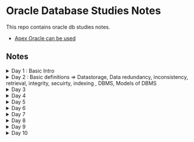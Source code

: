 # Oracle Database Studies Notes

This repo contains oracle db studies notes.
- [Apex Oracle can be used](https://apex.oracle.com/pls/apex/f?p=4550:1:109036778534060:::::)
  
## Notes 


<details>
  <summary> Day 1 : Basic Intro </summary>

- Basic Terminology of DB
  - What is data?
    - Could be number, characters, special characters, etc.
  - What is information?
    - Processing, meaningful information
  ```
      Employee    ID
      ========    ===
      Sam         1
      Lee         2
      Kelly       3
  ```
  - What is Database?
    - Storage memory where we can store the information, memory space where we can store the **collection of inter-related data/information**
    - e.g. Banking application
  ```
        DB_YourBank (database ID)
          > branches group-----------> customers 
              > department group
                  > Employee group 
        
        no employees == no departments
        no departments == no employees
  ```
  - Types of Databases
    - OLTP (online transaction processing)
      - store day to day transactional information
      - OLTP data source is from applications. Every transactional data  will be saved.
      - When OLTP data are full, they will be transferred to OLAP.
    - OLAP (Online analytical processing) (data warehouse)
      - Store historical big data/information
      - e.g. data warehouse 
      - OLTP to OLAP is by ETL tools (PowerBI Integration Services, SSIS, Informatica)
        - Extract 
        - Transfer
        - Loading 
        - How they transfer is by Job Schedules
    - <img src="https://tutorialshut.com/wp-content/uploads/2020/11/OLTVVsOLAP-768x499.jpg" width=500>
    - <img src="https://www.researchgate.net/publication/327656028/figure/tbl1/AS:673012806336514@1537470165105/DIFFERENCES-BETWEEN-OLTP-AND-OLAP.png" width=500>
    - <img src="https://rkicdn.rkimball.com/1663579722423.png" width=500>
    - <img src="https://databasetown.com/wp-content/uploads/2019/10/types-of-databases-1.jpg" width=500>
    - <img src="https://galaktika-soft.com/wp-content/uploads/2018/01/oltp.jpg" width=500>


</details>

<details>
  <summary> Day 2 : Basic definitions => Datastorage, Data redundancy, inconsistency, retrieval, integrity, secuirty, indexing , DBMS, Models of DBMS</summary>

- What is Datastorage
  - It is a location where we can store data/information in early days
- Types of Datastorages
    - Papers and books (before computers) - security, data manipulation, transfer - very challenging 
    - Flatfile (textfile) - (early day of computer) - 
    - DBMS (softwares)
- Flatfile / File management system
  - Challenges
    - Data redundancy : Duplicates data , store the same information in a number of files. Memory wastage.
  ```
      File1
        Employee Details
        EID   EName       DateOfCommenced   Role    Salary    Gender
        1001  Sally       05-11-2022        SE      150,000     F
        1002  Smith       03-11-2020        JSE     89,000      M


      File2
        Employee Details
        EID   EName       DateOfCommenced   Role    Salary    Gender
        1001  Sally       05-11-2022        SE      150,000     F
        1002  Smith       03-11-2020        JSE     89,000      M
  ```
      - Thre is no error message from the computer saying the data is duplicated.
    - Data inconsistency :
      - Shows different data for the same object. 
      - After someone manipulates the data in File2, File1 and File2 data are not the same any more.... 
      - This can be resolved with PK, FK, Normalisation.
      - When we have data redundancy then there is a chance to get data inconsistency problem.
      - No duplicate == no consistency
    - Data retrieval : 
      - Very hard to retrieve data from a file.
      - High level programming languages C, C++, Java - Applications I/O File handling 
    - Data integrity mechanism
      - Data validation 
      - Mobile number entry e.g. It should be 10 digits. But users can add any length in File1 or File2. Invlaid data gets accepted.
      - There is no accuracy in the data.
    - Data security 
      - Very poor security 
    - Data indexing 
      - To access the required data in efficient manner 
      - e.g. every textbook has index page. Book has 400 pages. Topic has page number.
      - Retrieval of required topic is fast.
      - 
- What is dBMS?
  - By using DBMS, we can perform the following operations:
      - create database memory
      - create table
      - insert
      - update
      - select
      - delete 
    - DBMS will act as an "interface" between user and database memory .
      - User <-----------> DBMS (interface) <---------> Database
- Models of DBMS
  - Hierarchical database management system (HDBMS) - first DBMS e.g. IMS information management system
    - Root, parent, child - time consuming, data duplication
    - Security, retrieval 
  - This HDBMS was enhanced with Network database management system (NDBMS) e.g. IDBMS s/w integrated dbms with network
  - **NOTE: HDBMS and NDBMS are no longer in use.**
  - Relational DBMS
    - Object relational database management system (ORDBMS)
    - Object Oriented database management system (OODBMS)
    - <img src="https://www.assignmenthelp.net/images/database-models.png" width=550>
    - <img src="https://webimages.mongodb.com/_com_assets/cms/kod60sm2c5px0q7do-Object-Oriented-DBs-Example.png?auto=format%2Ccompress" width=550>
    - <img src="https://anydifferencebetween.com/wp-content/uploads/2016/09/Difference-Between-Relational-Database-and-Object-Oriented-Database.jpg" width=550> 
    - <img src="https://d3i71xaburhd42.cloudfront.net/35c0ff1b084ba700f4bb8125f7a34d66da44cc22/4-Table1-1.png" width=550>

- Advantages of DBMS




</details>

<details>
  <summary> Day 3 </summary>

- Object Relational DBMS
  - Data can be stored in table format
  - Tabular format 
  - Depends on SQL Language. Therefore they are called SQL d
  - e.g. Oracle, SQL server, mysql, postgresql, db2, etc.
  - 
- Object Oriented DBMS
  - data can be stored in "object" format
  - Not depend on "SQL", NoSQL DB
  - e.g. MongoDB, Cassandra, etc.

- Oracle, DBMS, 1979 - store data/information permanently (e.g. hardisk) and along with security
- Oracle can be deployed in any OS
- Types of edition
  - Oracle express 
- Working with Oracle
  - When working with oracle DB, follow the following two steps:
    - Connect to Oracle server : use client tools
        - SQL developer, **SQL plus** - CUI (Character User Interface)
    - Communicate with Oracle DB : After successfully connecting to the server,
      - needs to send request (SQL)
      - get response back
  - SQL plus
    - db tool from oracle
    - Used to connec to oracle server
    - Can be used as an editor
  - SQL
    - DB language from IBM
- Standard
  - DDL
  - DML
  - DQL
  - TCL
  - DCL
- How to connect to Oracle DB server
- Download Oracle 19c, [sql plus](https://www.youtube.com/watch?v=Fh-1eO8SA9o)
</details>

<details>
  <summary> Day 4 </summary>
</details>

<details>
  <summary> Day 5 </summary>
</details>

<details>
  <summary> Day 6 </summary>
</details>

<details>
  <summary> Day 7 </summary>
</details>

<details>
  <summary> Day 8 </summary>
</details>

<details>
  <summary> Day 9 </summary>
</details>

<details>
  <summary> Day 10 </summary>
</details>
